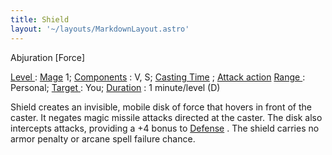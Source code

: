 ```yaml
---
title: Shield
layout: '~/layouts/MarkdownLayout.astro'
---
```

Abjuration [Force]

[ Level ](/modern.d20.srd/fx/level) : [ Mage](/modern.d20.srd/classes/advanced/mage) 1; [ Components](/modern.d20.srd/fx/components) : V, S; [ Casting Time](/modern.d20.srd/fx/casting.time) ; [ Attack action](/modern.d20.srd/combat/attack.actions) [ Range ](/modern.d20.srd/fx/range) :
Personal; [ Target ](/modern.d20.srd/fx/target) : You; [ Duration](/modern.d20.srd/fx/duration) : 1 minute/level (D)

Shield creates an invisible, mobile disk of force that hovers in front of the
caster. It negates magic missile attacks directed at the caster. The disk also
intercepts attacks, providing a +4 bonus to [ Defense](/modern.d20.srd/combat/damage) . The shield carries no armor penalty or
arcane spell failure chance.


